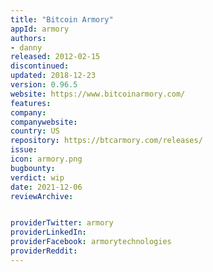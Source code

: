 ```yaml
---
title: "Bitcoin Armory"
appId: armory
authors:
- danny
released: 2012-02-15
discontinued: 
updated: 2018-12-23
version: 0.96.5
website: https://www.bitcoinarmory.com/
features:
company: 
companywebsite: 
country: US
repository: https://btcarmory.com/releases/
issue: 
icon: armory.png
bugbounty: 
verdict: wip
date: 2021-12-06
reviewArchive:


providerTwitter: armory
providerLinkedIn: 
providerFacebook: armorytechnologies
providerReddit: 
---
```


